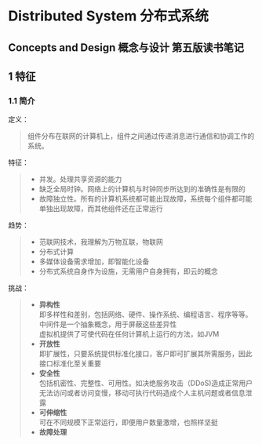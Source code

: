 # Distributed System 分布式系统
## Concepts and Design 概念与设计 第五版读书笔记
## 1 特征
### 1.1 简介
定义：
> 组件分布在联网的计算机上，组件之间通过传递消息进行通信和协调工作的系统。

特征：
> * 并发。处理共享资源的能力
> * 缺乏全局时钟。网络上的计算机与时钟同步所达到的准确性是有限的
> * 故障独立性。所有的计算机系统都可能出现故障，系统每个组件都可能单独出现故障，而其他组件还在正常运行

趋势：
> * 范联网技术，我理解为万物互联，物联网
> * 分布式计算
> * 多媒体设备需求增加，即智能化设备
> * 分布式系统自身作为设施，无需用户自身拥有，即云的概念

挑战：
> * **异构性**        
> 即多样性和差别，包括网络、硬件、操作系统、编程语言、程序等等。       
> 中间件是一个抽象概念，用于屏蔽这些差异性      
> 虚拟机提供了可使代码在任何计算机上运行的方法，如JVM       
> * **开放性**        
> 即扩展性，只要系统提供标准化接口，客户即可扩展其所需服务，因此接口标准化至关重要      
> * **安全性**           
> 包括机密性、完整性、可用性。如决绝服务攻击（DDoS)造成正常用户无法访问或者访问变慢，移动可执行代码造成个人主机问题或者信息泄露     
> * **可伸缩性**    
> 可在不同规模下正常运行，即便用户数量激增，也照样坚挺    
> * **故障处理**    
> 
